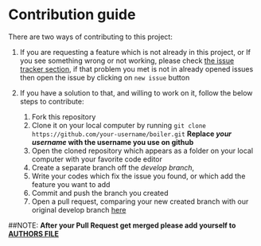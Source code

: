 # Contribution guide

There are two ways of contributing to this project:

1.  If you are requesting a feature which is not already in this project, or If you see something wrong or not working, please check [the issue tracker section](https://github.com/descholar-ceo/boiler/issues), if that problem you met is not in already opened issues then open the issue by clicking on `new issue` button

2.  If you have a solution to that, and willing to work on it, follow the below steps to contribute:
    1.  Fork this repository
    2.  Clone it on your local computer by running `git clone https://github.com/your-username/boiler.git` __Replace *your username* with the username you use on github__
    3.  Open the cloned repository which appears as a folder on your local computer with your favorite code editor
    4.  Create a separate branch off the *develop branch*,
    5.  Write your codes which fix the issue you found, or which add the feature you want to add
    6.  Commit and push the branch you created
    7.  Open a pull request, comparing your new created branch with our original develop branch [here](https://github.com/descholar-ceo/boiler/tree/master)

##NOTE:
__After your Pull Request get merged please add yourself to [AUTHORS FILE](https://github.com/descholar-ceo/boiler/blob/master/AUTHORS.md)__
